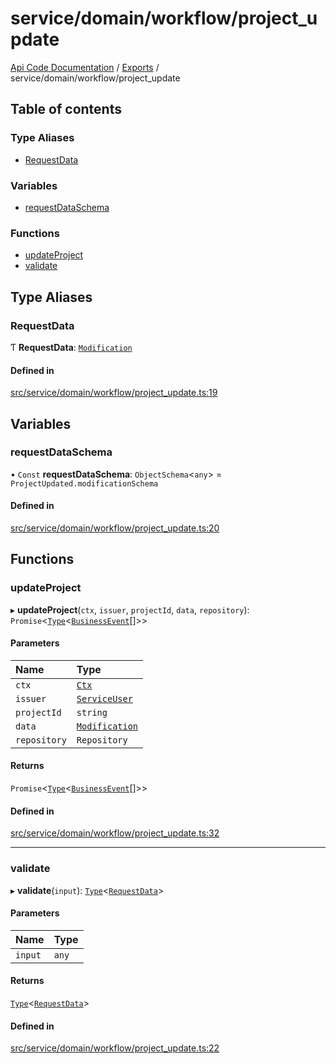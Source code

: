 # service/domain/workflow/project\_update
 
[Api Code Documentation](../README.md) / [Exports](../modules.md) / service/domain/workflow/project\_update

## Table of contents

### Type Aliases

- [RequestData](service_domain_workflow_project_update.md#requestdata)

### Variables

- [requestDataSchema](service_domain_workflow_project_update.md#requestdataschema)

### Functions

- [updateProject](service_domain_workflow_project_update.md#updateproject)
- [validate](service_domain_workflow_project_update.md#validate)

## Type Aliases

### RequestData

Ƭ **RequestData**: [`Modification`](../interfaces/service_domain_workflow_project_updated.Modification.md)

#### Defined in

[src/service/domain/workflow/project_update.ts:19](https://github.com/openkfw/TruBudget/blob/aca360d/api/src/service/domain/workflow/project_update.ts#L19)

## Variables

### requestDataSchema

• `Const` **requestDataSchema**: `ObjectSchema`<`any`\> = `ProjectUpdated.modificationSchema`

#### Defined in

[src/service/domain/workflow/project_update.ts:20](https://github.com/openkfw/TruBudget/blob/aca360d/api/src/service/domain/workflow/project_update.ts#L20)

## Functions

### updateProject

▸ **updateProject**(`ctx`, `issuer`, `projectId`, `data`, `repository`): `Promise`<[`Type`](result.md#type)<[`BusinessEvent`](service_domain_business_event.md#businessevent)[]\>\>

#### Parameters

| Name | Type |
| :------ | :------ |
| `ctx` | [`Ctx`](../interfaces/lib_ctx.Ctx.md) |
| `issuer` | [`ServiceUser`](../interfaces/service_domain_organization_service_user.ServiceUser.md) |
| `projectId` | `string` |
| `data` | [`Modification`](../interfaces/service_domain_workflow_project_updated.Modification.md) |
| `repository` | `Repository` |

#### Returns

`Promise`<[`Type`](result.md#type)<[`BusinessEvent`](service_domain_business_event.md#businessevent)[]\>\>

#### Defined in

[src/service/domain/workflow/project_update.ts:32](https://github.com/openkfw/TruBudget/blob/aca360d/api/src/service/domain/workflow/project_update.ts#L32)

___

### validate

▸ **validate**(`input`): [`Type`](result.md#type)<[`RequestData`](service_domain_workflow_project_update.md#requestdata)\>

#### Parameters

| Name | Type |
| :------ | :------ |
| `input` | `any` |

#### Returns

[`Type`](result.md#type)<[`RequestData`](service_domain_workflow_project_update.md#requestdata)\>

#### Defined in

[src/service/domain/workflow/project_update.ts:22](https://github.com/openkfw/TruBudget/blob/aca360d/api/src/service/domain/workflow/project_update.ts#L22)

